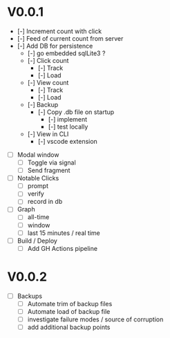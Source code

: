 # V0.0.1
- [-] Increment count with click
- [-] Feed of current count from server
- [-] Add DB for persistence 
    - [-] go embedded sqlLite3 ? 
    - [-] Click count
      - [-] Track
      - [-] Load
    - [-] View count 
      - [-] Track
      - [-] Load
    - [-] Backup
      - [-] Copy .db file on startup
        - [-] implement
        - [-] test locally
    - [-] View in CLI
      - [-] vscode extension
- [ ] Modal window
  - [ ] Toggle via signal
  - [ ] Send fragment 
- [ ] Notable Clicks
  - [ ] prompt
  - [ ] verify 
  - [ ] record in db
- [ ] Graph 
  - [ ] all-time
  - [ ] window 
  - [ ] last 15 minutes / real time 
- [ ] Build / Deploy
  - [ ] Add GH Actions pipeline

# V0.0.2
- [ ] Backups
    - [ ] Automate trim of backup files
    - [ ] Automate load of backup file
    - [ ] investigate failure modes / source of corruption
    - [ ] add additional backup points
